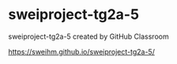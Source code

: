 # sweiproject-tg2a-5
sweiproject-tg2a-5 created by GitHub Classroom

https://sweihm.github.io/sweiproject-tg2a-5/